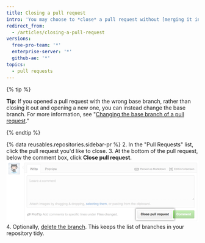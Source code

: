 ```yaml
---
title: Closing a pull request
intro: 'You may choose to *close* a pull request without [merging it into the upstream branch](/articles/merging-a-pull-request). This can be handy if the changes proposed in the branch are no longer needed, or if another solution has been proposed in another branch.'
redirect_from:
  - /articles/closing-a-pull-request
versions:
  free-pro-team: '*'
  enterprise-server: '*'
  github-ae: '*'
topics:
  - pull requests
---
```


{% tip %}

**Tip**: If you opened a pull request with the wrong base branch, rather than closing it out and opening a new one, you can instead change the base branch. For more information, see "[Changing the base branch of a pull request](/articles/changing-the-base-branch-of-a-pull-request)."

{% endtip %}

{% data reusables.repositories.sidebar-pr %}
2. In the "Pull Requests" list, click the pull request you'd like to close.
3. At the bottom of the pull request, below the comment box, click **Close pull request**. ![The close Pull Request button](/assets/images/help/pull_requests/pullrequest-closebutton.png)
4. Optionally, [delete the branch](/articles/deleting-unused-branches). This keeps the list of branches in your repository tidy.

